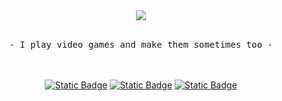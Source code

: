 <div align = "center">
  
<img src= "https://readme-typing-svg.demolab.com?font=Charm&size=70&duration=4000&pause=1000&color=F7F7F7&center=true&vCenter=true&repeat=false&width=1300&height=140&lines=You're+in+the+know%2C+right%3F" />
<br> <br>
<pre>
- I play video games and make them sometimes too -
</pre>
<br> <br>
<a href="https://www.linkedin.com/in/caleb-bonasera-258b07299/"><img alt="Static Badge" src="https://img.shields.io/badge/LinkedIn-0a66c2"></a>
<a href="https://discordapp.com/users/498184475729985557"><img alt="Static Badge" src="https://img.shields.io/badge/Discord-7289da"></a>
<a href="https://www.instagram.com/oakwoodlog/"><img alt="Static Badge" src="https://img.shields.io/badge/Instagram-DD2A7B"></a>
</div>
